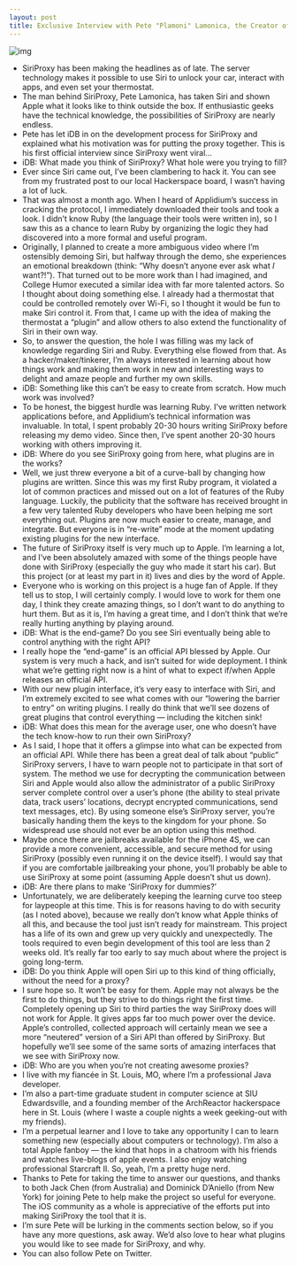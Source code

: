 ```yaml
---
layout: post
title: Exclusive Interview with Pete "Plamoni" Lamonica, the Creator of SiriProxy
---
```

![img](http://media.idownloadblog.com/wp-content/uploads/2011/11/Screen-Shot-2011-11-28-at-1.20.02-PM-e1322504467511.jpg)
* SiriProxy has been making the headlines as of late. The server technology makes it possible to use Siri to unlock your car, interact with apps, and even set your thermostat.
* The man behind SiriProxy, Pete Lamonica, has taken Siri and shown Apple what it looks like to think outside the box. If enthusiastic geeks have the technical knowledge, the possibilities of SiriProxy are nearly endless.
* Pete has let iDB in on the development process for SiriProxy and explained what his motivation was for putting the proxy together. This is his first official interview since SiriProxy went viral…
* iDB: What made you think of SiriProxy? What hole were you trying to fill?
* Ever since Siri came out, I’ve been clambering to hack it. You can see from my frustrated post to our local Hackerspace board, I wasn’t having a lot of luck.
* That was almost a month ago. When I heard of Applidium’s success in cracking the protocol, I immediately downloaded their tools and took a look. I didn’t know Ruby (the language their tools were written in), so I saw this as a chance to learn Ruby by organizing the logic they had discovered into a more formal and useful program.
* Originally, I planned to create a more ambiguous video where I’m ostensibly demoing Siri, but halfway through the demo, she experiences an emotional breakdown (think: “Why doesn’t anyone ever ask what *I* want?!”). That turned out to be more work than I had imagined, and College Humor executed a similar idea with far more talented actors. So I thought about doing something else. I already had a thermostat that could be controlled remotely over Wi-Fi, so I thought it would be fun to make Siri control it. From that, I came up with the idea of making the thermostat a “plugin” and allow others to also extend the functionality of Siri in their own way.
* So, to answer the question, the hole I was filling was my lack of knowledge regarding Siri and Ruby. Everything else flowed from that. As a hacker/maker/tinkerer, I’m always interested in learning about how things work and making them work in new and interesting ways to delight and amaze people and further my own skills.
* iDB: Something like this can’t be easy to create from scratch. How much work was involved?
* To be honest, the biggest hurdle was learning Ruby. I’ve written network applications before, and Applidium’s technical information was invaluable. In total, I spent probably 20-30 hours writing SiriProxy before releasing my demo video. Since then, I’ve spent another 20-30 hours working with others improving it.
* iDB: Where do you see SiriProxy going from here, what plugins are in the works?
* Well, we just threw everyone a bit of a curve-ball by changing how plugins are written. Since this was my first Ruby program, it violated a lot of common practices and missed out on a lot of features of the Ruby language. Luckily, the publicity that the software has received brought in a few very talented Ruby developers who have been helping me sort everything out. Plugins are now much easier to create, manage, and integrate. But everyone is in “re-write” mode at the moment updating existing plugins for the new interface.
* The future of SiriProxy itself is very much up to Apple. I’m learning a lot, and I’ve been absolutely amazed with some of the things people have done with SiriProxy (especially the guy who made it start his car). But this project (or at least my part in it) lives and dies by the word of Apple.
* Everyone who is working on this project is a huge fan of Apple. If they tell us to stop, I will certainly comply. I would love to work for them one day, I think they create amazing things, so I don’t want to do anything to hurt them. But as it is, I’m having a great time, and I don’t think that we’re really hurting anything by playing around.
* iDB: What is the end-game? Do you see Siri eventually being able to control anything with the right API?
* I really hope the “end-game” is an official API blessed by Apple. Our system is very much a hack, and isn’t suited for wide deployment. I think what we’re getting right now is a hint of what to expect if/when Apple releases an official API.
* With our new plugin interface, it’s very easy to interface with Siri, and I’m extremely excited to see what comes with our “lowering the barrier to entry” on writing plugins. I really do think that we’ll see dozens of great plugins that control everything — including the kitchen sink!
* iDB: What does this mean for the average user, one who doesn’t have the tech know-how to run their own SiriProxy?
* As I said, I hope that it offers a glimpse into what can be expected from an official API. While there has been a great deal of talk about “public” SiriProxy servers, I have to warn people not to participate in that sort of system. The method we use for decrypting the communication between Siri and Apple would also allow the administrator of a public SiriProxy server complete control over a user’s phone (the ability to steal private data, track users’ locations, decrypt encrypted communications, send text messages, etc). By using someone else’s SiriProxy server, you’re basically handing them the keys to the kingdom for your phone. So widespread use should not ever be an option using this method.
* Maybe once there are jailbreaks available for the iPhone 4S, we can provide a more convenient, accessible, and secure method for using SiriProxy (possibly even running it on the device itself). I would say that if you are comfortable jailbreaking your phone, you’ll probably be able to use SiriProxy at some point (assuming Apple doesn’t shut us down).
* iDB: Are there plans to make ‘SiriProxy for dummies?’
* Unfortunately, we are deliberately keeping the learning curve too steep for laypeople at this time. This is for reasons having to do with security (as I noted above), because we really don’t know what Apple thinks of all this, and because the tool just isn’t ready for mainstream. This project has a life of its own and grew up very quickly and unexpectedly. The tools required to even begin development of this tool are less than 2 weeks old. It’s really far too early to say much about where the project is going long-term.
* iDB: Do you think Apple will open Siri up to this kind of thing officially, without the need for a proxy?
* I sure hope so. It won’t be easy for them. Apple may not always be the first to do things, but they strive to do things right the first time. Completely opening up Siri to third parties the way SiriProxy does will not work for Apple. It gives apps far too much power over the device. Apple’s controlled, collected approach will certainly mean we see a more “neutered” version of a Siri API than offered by SiriProxy. But hopefully we’ll see some of the same sorts of amazing interfaces that we see with SiriProxy now.
* iDB: Who are you when you’re not creating awesome proxies?
* I live with my fiancée in St. Louis, MO, where I’m a professional Java developer.
* I’m also a part-time graduate student in computer science at SIU Edwardsville, and a founding member of the ArchReactor hackerspace here in St. Louis (where I waste a couple nights a week geeking-out with my friends).
* I’m a perpetual learner and I love to take any opportunity I can to learn something new (especially about computers or technology). I’m also a total Apple fanboy — the kind that hops in a chatroom with his friends and watches live-blogs of apple events. I also enjoy watching professional Starcraft II. So, yeah, I’m a pretty huge nerd.
* Thanks to Pete for taking the time to answer our questions, and thanks to both Jack Chen (from Australia) and Dominick D’Aniello (from New York) for joining Pete to help make the project so useful for everyone. The iOS community as a whole is appreciative of the efforts put into making SiriProxy the tool that it is.
* I’m sure Pete will be lurking in the comments section below, so if you have any more questions, ask away. We’d also love to hear what plugins you would like to see made for SiriProxy, and why.
* You can also follow Pete on Twitter.

